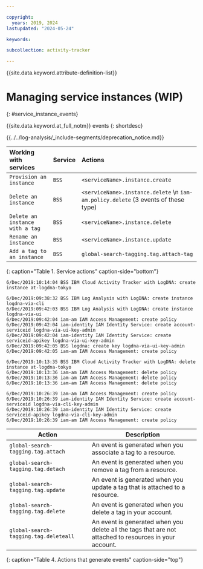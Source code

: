 ```yaml
---

copyright:
  years: 2019, 2024
lastupdated: "2024-05-24"

keywords:

subcollection: activity-tracker

---
```


{{site.data.keyword.attribute-definition-list}}

# Managing service instances (WIP)
{: #service_instance_events}


{{site.data.keyword.at_full_notm}} events
{: shortdesc}


{{../../log-analysis/_include-segments/deprecation_notice.md}}


| Working with services                   | Service     | Actions                                        |
|:----------------------------------------|:------------|:-----------------------------------------------|
| `Provision an instance`                 | `BSS`       | `<serviceName>.instance.create` |
| `Delete an instance`                    | `BSS`       | `<serviceName>.instance.delete`   \n `iam-am.policy.delete` (3 events of these type) |
| `Delete an instance with a tag`         | `BSS`       | `<serviceName>.instance.delete` |
| `Rename an instance`                    | `BSS`       | `<serviceName>.instance.update` |
| `Add a tag to an instance`              | `BSS`       | `global-search-tagging.tag.attach-tag` |
{: caption="Table 1. Service actions" caption-side="bottom"}




```text
6/Dec/2019:10:14:04 BSS IBM Cloud Activity Tracker with LogDNA: create instance at-logdna-tokyo
```


```text
6/Dec/2019:09:38:32 BSS IBM Log Analysis with LogDNA: create instance logdna-via-cli
6/Dec/2019:09:42:03 BSS IBM Log Analysis with LogDNA: create instance logdna-via-ui
6/Dec/2019:09:42:04 iam-am IAM Access Management: create policy
6/Dec/2019:09:42:04 iam-identity IAM Identity Service: create account-serviceid logdna-via-ui-key-admin
6/Dec/2019:09:42:04 iam-identity IAM Identity Service: create serviceid-apikey logdna-via-ui-key-admin
6/Dec/2019:09:42:05 BSS logdna: create key logdna-via-ui-key-admin
6/Dec/2019:09:42:05 iam-am IAM Access Management: create policy
```


```text
6/Dec/2019:10:13:35 BSS IBM Cloud Activity Tracker with LogDNA: delete instance at-logdna-tokyo
6/Dec/2019:10:13:36 iam-am IAM Access Management: delete policy
6/Dec/2019:10:13:36 iam-am IAM Access Management: delete policy
6/Dec/2019:10:13:36 iam-am IAM Access Management: delete policy
```

```text
6/Dec/2019:10:26:39 iam-am IAM Access Management: create policy
6/Dec/2019:10:26:39 iam-identity IAM Identity Service: create account-serviceid logdna-via-cli-key-admin
6/Dec/2019:10:26:39 iam-identity IAM Identity Service: create serviceid-apikey logdna-via-cli-key-admin
6/Dec/2019:10:26:39 iam-am IAM Access Management: create policy
```





| Action                                          | Description |
|-------------------------------------------------|-------------|
| `global-search-tagging.tag.attach`              | An event is generated when you associate a tag to a resource. |
| `global-search-tagging.tag.detach`              | An event is generated when you remove a tag from a resource.  |
| `global-search-tagging.tag.update`              | An event is generated when you update a tag that is attached to a resource.  |
| `global-search-tagging.tag.delete`              | An event is generated when you delete a tag in your account.  |
| `global-search-tagging.tag.deleteall`           | An event is generated when you delete all the tags that are not attached to resources in your account.  |
{: caption="Table 4. Actions that generate events" caption-side="top"}
